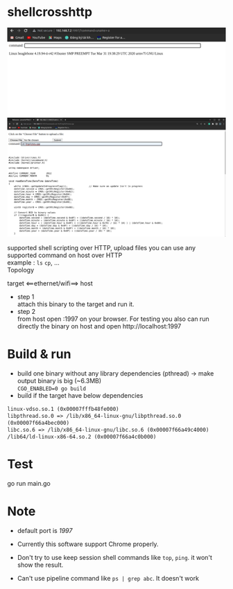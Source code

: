 # shellcrosshttp

![remote to BBB](assets/remote_bbb.png)
![cat a BBB](assets/catAFile.png)


supported shell scripting over HTTP, upload files
you can use any supported command on host over HTTP  
example : `ls` `cp`, ...  
Topology

target <==ethernet/wifi==> host

+ step 1  
attach this binary to the target and run it.  
+ step 2   
from host open  <target ip>:1997 on your browser. For testing you also can run directly the binary on host and open http://localhost:1997

# Build & run
* build one binary without any library dependencies (pthread) -> make output binary is big (~6.3MB)  
`CGO_ENABLED=0 go build `
* build if the target have below dependencies 
```
linux-vdso.so.1 (0x00007fffb48fe000)
libpthread.so.0 => /lib/x86_64-linux-gnu/libpthread.so.0 (0x00007f66a4bec000)
libc.so.6 => /lib/x86_64-linux-gnu/libc.so.6 (0x00007f66a49c4000)
/lib64/ld-linux-x86-64.so.2 (0x00007f66a4c0b000)

```
# Test 
go run main.go

# Note  
* default port is *1997*

* Currently this software support Chrome properly.

* Don't try to use keep session shell commands like `top`, `ping`. it won't show the result.

* Can't use pipeline command like `ps | grep abc`. It doesn't work  
